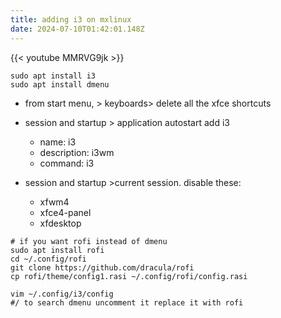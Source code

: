 ```yaml
---
title: adding i3 on mxlinux
date: 2024-07-10T01:42:01.148Z
---
```

{{< youtube MMRVG9jk >}}



```
sudo apt install i3
sudo apt install dmenu
```

* from start menu, > keyboards> delete all the xfce shortcuts
* session and startup > application autostart add i3

  * name: i3
  * description: i3wm
  * command: i3
* session and startup >current session. disable these:

  * xfwm4
  * xfce4-panel
  * xfdesktop

```
# if you want rofi instead of dmenu
sudo apt install rofi
cd ~/.config/rofi
git clone https://github.com/dracula/rofi
cp rofi/theme/config1.rasi ~/.config/rofi/config.rasi

vim ~/.config/i3/config
#/ to search dmenu uncomment it replace it with rofi
```